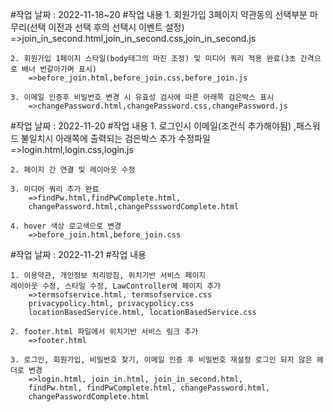 #작업 날짜 : 2022-11-18~20
#작업 내용
    1. 회원가입 3페이지 약관동의 선택부분 마무리(선택 이전과 선택 후의 선택시 이벤트 설정)
        =>join_in_second.html,join_in_second.css,join_in_second.js
        
    2. 회원가입 1페이지 스타일(body태그의 마진 조정) 및 미디어 쿼리 적용 완료(3초 간격으로 배너 번갈아가며 표시)
        =>before_join.html,before_join.css,before_join.js
        
    3. 이메일 인증후 비밀번호 변경 시 유효성 검사에 따른 아래쪽 검은박스 표시
        =>changePassword.html,changePassword.css,changePassword.js
#작업 날짜 : 2022-11-20
#작업 내용
    1. 로그인시 이메일(조건식 추가해야됨) ,패스워드 불일치시 아래쪽에 출력되는 검은박스 추가
    수정파일
        =>login.html,login.css,login.js
    
    2. 페이지 간 연결 및 레이아웃 수정
    
    3. 미디어 쿼리 추가 완료
        =>findPw.html,findPwComplete.html,
        changePassword.html,changePssswordComplete.html
    
    4. hover 색상 로고색으로 변경
        =>before_join.html,before_join.css
        
#작업 날짜 : 2022-11-21
#작업 내용

    1. 이용약관, 개인정보 처리방침, 위치기반 서비스 페이지 
    레이아웃 수정, 스타일 수정, LawController에 페이지 추가 
        =>termsofservice.html, termsofservice.css
        privacypolicy.html, privacypolicy.css
        locationBasedService.html, locationBasedService.css
        
    2. footer.html 파일에서 위치기반 서비스 링크 추가
        =>footer.html
        
    3. 로그인, 회원가입, 비밀번호 찾기, 이메일 인증 후 비밀번호 재설정 로그인 되지 않은 헤더로 변경
        =>login.html, join_in.html, join_in_second.html, 
        findPw.html, findPwComplete.html, changePassword.html,
        changePasswordComplete.html